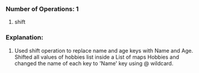 ### Number of Operations: 1

1. shift

### Explanation:

1. Used shift operation to replace name and age keys with Name and Age. Shifted all values of hobbies list inside a List of maps Hobbies and changed the name of each key to 'Name' key using @ wildcard.